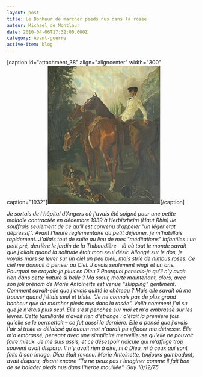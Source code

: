 ```yaml
---
layout: post
title: Le Bonheur de marcher pieds nus dans la rosée
auteur: Michael de Montlaur
date: 2010-04-06T17:32:00.000Z
category: Avant-guerre
active-item: blog
---
```

[caption id="attachment_38" align="aligncenter" width="300" caption="1932"]<a href="/photos/wordpress/Chevaux300.jpg"><img class="size-full wp-image-38" title="Chevaux300" src="/photos/wordpress/Chevaux300.jpg" alt="" width="300" height="368" /></a>[/caption]

<em>Je sortais de l'hôpital d'Angers où j'avais été soigné pour une petite maladie contractée en décembre 1939 à Herbitzheim (Haut Rhin)
Je souffrais seulement de ce qu'il est convenu d'appeler "un léger état dépressif". Avant l'heure réglementaire du petit déjeuner, je m'habillais rapidement. J'allais tout de suite au lieu de mes "méditations" infantiles : un petit pré, derrière le jardin de la Thibaudière – là où tout le monde savait que j'allais quand la solitude était mon seul désir.
Allongé sur le dos, je voyais mars se lever sur un ciel un peu bleu, mais strié de nimbus roses. Ce ciel me donnait à penser au Ciel. J'avais seulement vingt et un ans. Pourquoi ne croyais-je plus en Dieu ? Pourquoi pensais-je qu'il n'y avait rien dans cette nature si belle ?
Ma sœur, morte maintenant, alors, avec son joli prénom de Marie Antoinette est venue "skipping" gentiment. Comment savait-elle que j'avais quitté le château ? Mais elle savait où me trouver quand j'étais seul et triste.
"Je ne connais pas de plus grand bonheur que de marcher pieds nus dans la rosée". Voilà comment j'ai su que je n'étais plus seul.
Elle s'est penchée sur moi et m'a embrassé sur les lèvres. Cette familiarité n'avait rien d'étrange : c'était la première fois qu'elle se le permettait – ce fut aussi la dernière.
Elle a pensé que j'avais l'air si triste et délaissé qu'aucun mot n'aurait pu effacer ma détresse. Elle m'a embrassé, pensant avec une simplicité merveilleuse qu'elle ne pouvait faire mieux.
Je me suis assis, et ce désespoir ridicule qui m'afflige trop souvent avait disparu. Il n'y avait rien à dire, ni à Dieu, ni à ceux qui sont faits à son image.
Dieu était revenu.
Marie Antoinette, toujours gambadant, avait disparu, disant encore "Tu ne peux pas t'imaginer comme il fait bon de se balader pieds nus dans l'herbe mouillée".</em>
<em>Guy
10/12/75</em>
